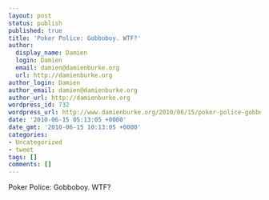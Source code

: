 ```yaml
---
layout: post
status: publish
published: true
title: 'Poker Police: Gobboboy. WTF?'
author:
  display_name: Damien
  login: Damien
  email: damien@damienburke.org
  url: http://damienburke.org
author_login: Damien
author_email: damien@damienburke.org
author_url: http://damienburke.org
wordpress_id: 732
wordpress_url: http://www.damienburke.org/2010/06/15/poker-police-gobboboy-wtf/
date: '2010-06-15 05:13:05 +0000'
date_gmt: '2010-06-15 10:13:05 +0000'
categories:
- Uncategorized
- tweet
tags: []
comments: []
---
```

<p>Poker Police: Gobboboy. WTF?</p>
